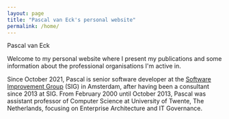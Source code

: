 ```yaml
---
layout: page
title: "Pascal van Eck's personal website"
permalink: /home/
---
```

Pascal van Eck

Welcome to my personal website where I present my publications and some information about the professional organisations I'm active in.

Since October 2021, Pascal is senior software developer at the [Software Improvement Group](https://www.softwareimprovementgroup.com) (SIG) in Amsterdam, after having been a consultant since 2013 at SIG.
From February 2000 until October 2013, Pascal was assistant professor of Computer Science at University of Twente, The Netherlands, focusing on Enterprise Architecture and IT Governance. 
